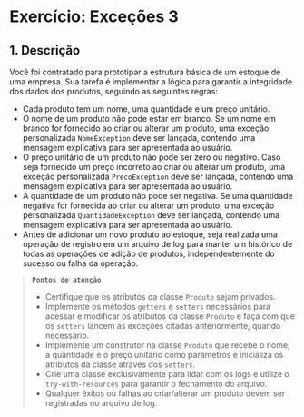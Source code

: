 # Exercício: Exceções 3

## 1. Descrição

Você foi contratado para prototipar a estrutura básica de um estoque de uma empresa. Sua tarefa é implementar a lógica para garantir a integridade dos dados dos produtos, seguindo as seguintes regras:

- Cada produto tem um nome, uma quantidade e um preço unitário.
- O nome de um produto não pode estar em branco. Se um nome em branco for fornecido ao criar ou alterar um produto, uma exceção personalizada `NomeException` deve ser lançada, contendo uma mensagem explicativa para ser apresentada ao usuário.
- O preço unitário de um produto não pode ser zero ou negativo. Caso seja fornecido um preço incorreto ao criar ou alterar um produto, uma exceção personalizada `PrecoException` deve ser lançada, contendo uma mensagem explicativa para ser apresentada ao usuário.
- A quantidade de um produto não pode ser negativa. Se uma quantidade negativa for fornecida ao criar ou alterar um produto, uma exceção personalizada `QuantidadeException` deve ser lançada, contendo uma mensagem explicativa para ser apresentada ao usuário.
- Antes de adicionar um novo produto ao estoque, seja realizada uma operação de registro em um arquivo de log para manter um histórico de todas as operações de adição de produtos, independentemente do sucesso ou falha da operação.

> **`Pontos de atenção`**
>
> - Certifique que os atributos da classe `Produto` sejam privados.
> - Implemente os métodos `getters` e `setters` necessários para acessar e modificar os atributos da classe `Produto` e faça com que os `setters` lancem as exceções citadas anteriormente, quando necessário.
> - Implemente um construtor na classe `Produto` que recebe o nome, a quantidade e o preço unitário como parâmetros e inicializa os atributos da classe através dos `setters`.
> - Crie uma classe exclusivamente para lidar com os logs e utilize o `try-with-resources` para garantir o fechamento do arquivo.
> - Qualquer êxitos ou falhas ao criar/alterar um produto devem ser registradas no arquivo de log.

